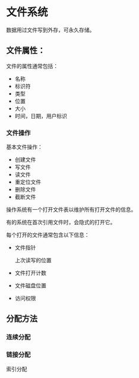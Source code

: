 # 文件系统

数据用过文件写到外存，可永久存储。

## 文件属性：

文件的属性通常包括：

- 名称
- 标识符
- 类型
- 位置
- 大小
- 时间，日期，用户标识

### 文件操作

基本文件操作：

- 创建文件
- 写文件
- 读文件
- 重定位文件
- 删除文件
- 截断文件

操作系统有一个打开文件表以维护所有打开文件的信息。

有的系统在首次引用文件时，会隐式的打开它。

每个打开的文件通常包含以下信息：

- 文件指针

  上次读写的位置

- 文件打开计数

- 文件磁盘位置

- 访问权限

## 分配方法

### 连续分配

### 链接分配

索引分配

